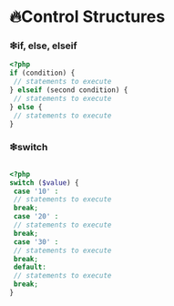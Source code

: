 # 🔥Control Structures

### ❇if, else, elseif

```php
<?php
if (condition) {
 // statements to execute
} elseif (second condition) {
 // statements to execute
} else {
 // statements to execute
}
```

### ❇switch

```php

<?php
switch ($value) {
 case '10' :
 // statements to execute
 break;
 case '20' :
 // statements to execute
 break;
 case '30' :
 // statements to execute
 break;
 default:
 // statements to execute
 break;
}
```